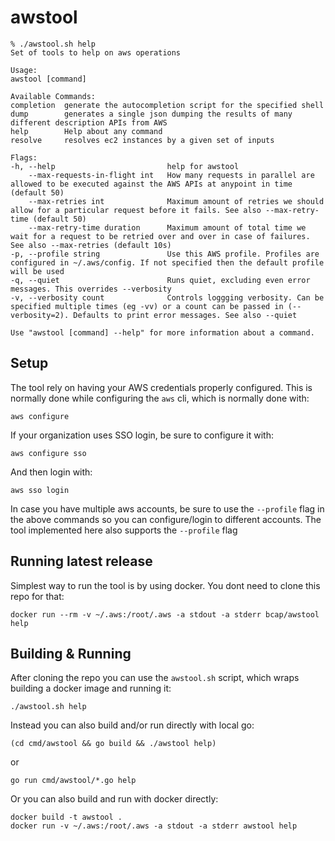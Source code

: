 # awstool

    % ./awstool.sh help
    Set of tools to help on aws operations

    Usage:
    awstool [command]

    Available Commands:
    completion  generate the autocompletion script for the specified shell
    dump        generates a single json dumping the results of many different description APIs from AWS
    help        Help about any command
    resolve     resolves ec2 instances by a given set of inputs

    Flags:
    -h, --help                         help for awstool
        --max-requests-in-flight int   How many requests in parallel are allowed to be executed against the AWS APIs at anypoint in time (default 50)
        --max-retries int              Maximum amount of retries we should allow for a particular request before it fails. See also --max-retry-time (default 50)
        --max-retry-time duration      Maximum amount of total time we wait for a request to be retried over and over in case of failures. See also --max-retries (default 10s)
    -p, --profile string               Use this AWS profile. Profiles are configured in ~/.aws/config. If not specified then the default profile will be used
    -q, --quiet                        Runs quiet, excluding even error messages. This overrides --verbosity
    -v, --verbosity count              Controls loggging verbosity. Can be specified multiple times (eg -vv) or a count can be passed in (--verbosity=2). Defaults to print error messages. See also --quiet

    Use "awstool [command] --help" for more information about a command.

## Setup

The tool rely on having your AWS credentials properly configured. This is normally done while configuring the `aws` cli, which is normally done with:

    aws configure

If your organization uses SSO login, be sure to configure it with:

    aws configure sso

And then login with:

    aws sso login

In case you have multiple aws accounts, be sure to use the `--profile` flag in the above commands so you can configure/login to different accounts. The tool implemented here also supports the `--profile` flag

## Running latest release

Simplest way to run the tool is by using docker. You dont need to clone this repo for that:

    docker run --rm -v ~/.aws:/root/.aws -a stdout -a stderr bcap/awstool help

## Building & Running

After cloning the repo you can use the `awstool.sh` script, which wraps building a docker image and running it:

    ./awstool.sh help

Instead you can also build and/or run directly with local go: 

    (cd cmd/awstool && go build && ./awstool help)

or

    go run cmd/awstool/*.go help

Or you can also build and run with docker directly: 

    docker build -t awstool .
    docker run -v ~/.aws:/root/.aws -a stdout -a stderr awstool help


